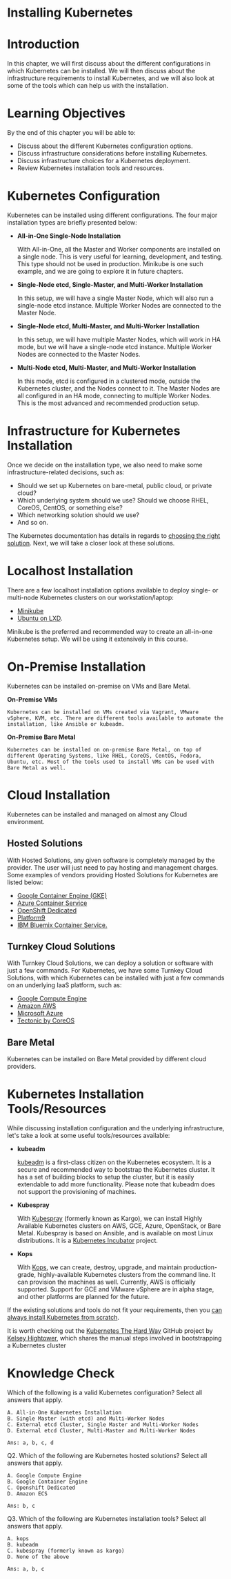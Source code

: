 Installing Kubernetes
=====================

# Introduction
In this chapter, we will first discuss about the different configurations in which Kubernetes can be installed. We will then discuss about the infrastructure requirements to install Kubernetes, and we will also look at some of the tools which can help us with the installation. 

# Learning Objectives
By the end of this chapter you will be able to:

+ Discuss about the different Kubernetes configuration options.
+ Discuss infrastructure considerations before installing Kubernetes.
+ Discuss infrastructure choices for a Kubernetes deployment.
+ Review Kubernetes installation tools and resources.

# Kubernetes Configuration
Kubernetes can be installed using different configurations. The four major installation types are briefly presented below:

+ __All-in-One Single-Node Installation__

    With All-in-One, all the Master and Worker components are installed on a single node. This is very useful for learning, development, and testing. This type should not be used in production. Minikube is one such example, and we are going to explore it in future chapters.

+ __Single-Node etcd, Single-Master, and Multi-Worker Installation__

    In this setup, we will have a single Master Node, which will also run a single-node etcd instance. Multiple Worker Nodes are connected to the Master Node.

+ __Single-Node etcd, Multi-Master, and Multi-Worker Installation__

    In this setup, we will have multiple Master Nodes, which will work in HA mode, but we will have a single-node etcd instance. Multiple Worker Nodes are connected to the Master Nodes.

+ __Multi-Node etcd, Multi-Master, and Multi-Worker Installation__

    In this mode, etcd is configured in a clustered mode, outside the Kubernetes cluster, and the Nodes connect to it. The Master Nodes are all configured in an HA mode, connecting to multiple Worker Nodes. This is the most advanced and recommended production setup.

# Infrastructure for Kubernetes Installation
Once we decide on the installation type, we also need to make some infrastructure-related decisions, such as:

+ Should we set up Kubernetes on bare-metal, public cloud, or private cloud?
+ Which underlying system should we use? Should we choose RHEL, CoreOS, CentOS, or something else?
+ Which networking solution should we use?
+ And so on.

The Kubernetes documentation has details in regards to [choosing the right solution](https://kubernetes.io/docs/setup/pick-right-solution/). Next, we will take a closer look at these solutions.

# Localhost Installation
There are a few localhost installation options available to deploy single- or multi-node Kubernetes clusters on our workstation/laptop:

+ [Minikube](https://kubernetes.io/docs/getting-started-guides/minikube/)
+ [Ubuntu on LXD](https://kubernetes.io/docs/getting-started-guides/ubuntu/local/).

Minikube is the preferred and recommended way to create an all-in-one Kubernetes setup. We will be using it extensively in this course.

# On-Premise Installation
Kubernetes can be installed on-premise on VMs and Bare Metal.

__On-Premise VMs__

    Kubernetes can be installed on VMs created via Vagrant, VMware vSphere, KVM, etc. There are different tools available to automate the installation, like Ansible or kubeadm.

__On-Premise Bare Metal__

    Kubernetes can be installed on on-premise Bare Metal, on top of different Operating Systems, like RHEL, CoreOS, CentOS, Fedora, Ubuntu, etc. Most of the tools used to install VMs can be used with Bare Metal as well. 

# Cloud Installation
Kubernetes can be installed and managed on almost any Cloud environment.

## Hosted Solutions
With Hosted Solutions, any given software is completely managed by the provider. The user will just need to pay hosting and management charges. Some examples of vendors providing Hosted Solutions for Kubernetes are listed below:

+ [Google Container Engine (GKE)](https://cloud.google.com/container-engine/)
+ [Azure Container Service](https://azure.microsoft.com/en-us/services/container-service/)
+ [OpenShift Dedicated](https://www.openshift.com/dedicated/)
+ [Platform9](https://platform9.com/support/kubernetes-at-the-command-line-up-and-running-with-kubectl/)
+ [IBM Bluemix Container Service.](https://console.ng.bluemix.net/docs/containers/container_index.html)

## Turnkey Cloud Solutions
With Turnkey Cloud Solutions, we can deploy a solution or software with just a few commands. For Kubernetes, we have some Turnkey Cloud Solutions, with which Kubernetes can be installed with just a few commands on an underlying IaaS platform, such as:

+ [Google Compute Engine](https://kubernetes.io/docs/getting-started-guides/gce/)
+ [Amazon AWS](https://kubernetes.io/docs/getting-started-guides/aws/)
+ [Microsoft Azure](https://kubernetes.io/docs/getting-started-guides/azure/)
+ [Tectonic by CoreOS](https://coreos.com/tectonic)

## Bare Metal
Kubernetes can be installed on Bare Metal provided by different cloud providers.

# Kubernetes Installation Tools/Resources
While discussing installation configuration and the underlying infrastructure, let's take a look at some useful tools/resources available:

+ __kubeadm__

    [kubeadm](https://github.com/kubernetes/kubeadm) is a first-class citizen on the Kubernetes ecosystem. It is a secure and recommended way to bootstrap the Kubernetes cluster. It has a set of building blocks to setup the cluster, but it is easily extendable to add more functionality. Please note that kubeadm does not support the provisioning of machines.

+ __Kubespray__

    With [Kubespray](https://github.com/kubernetes-incubator/kubespray) (formerly known as Kargo), we can install Highly Available Kubernetes clusters on AWS, GCE, Azure, OpenStack, or Bare Metal. Kubespray is based on Ansible, and is available on most Linux distributions. It is a [Kubernetes Incubator](https://github.com/kubernetes-incubator/kargo) project.

+ __Kops__

    With [Kops](https://github.com/kubernetes/kops), we can create, destroy, upgrade, and maintain production-grade, highly-available Kubernetes clusters from the command line. It can provision the machines as well. Currently, AWS is officially supported. Support for GCE and VMware vSphere are in alpha stage, and other platforms are planned for the future.

If the existing solutions and tools do not fit your requirements, then you [can always install Kubernetes from scratch](https://kubernetes.io/docs/getting-started-guides/scratch/).

It is worth checking out the [Kubernetes The Hard Way]() GitHub project by [Kelsey Hightower](https://twitter.com/kelseyhightower), which shares the manual steps involved in bootstrapping a Kubernetes cluster

# Knowledge Check
Which of the following is a valid Kubernetes configuration? Select all answers that apply.

    A. All-in-One Kubernetes Installation
    B. Single Master (with etcd) and Multi-Worker Nodes
    C. External etcd Cluster, Single Master and Multi-Worker Nodes
    D. External etcd Cluster, Multi-Master and Multi-Worker Nodes

    Ans: a, b, c, d

Q2. Which of the following are Kubernetes hosted solutions? Select all answers that apply.

    A. Google Compute Engine
    B. Google Container Engine
    C. Openshift Dedicated
    D. Amazon ECS

    Ans: b, c


Q3. Which of the following are Kubernetes installation tools? Select all answers that apply.

    A. kops
    B. kubeadm
    C. kubespray (formerly known as kargo)
    D. None of the above

    Ans: a, b, c


